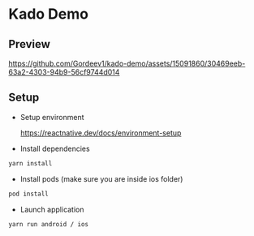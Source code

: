 # Kado Demo

## Preview





https://github.com/Gordeev1/kado-demo/assets/15091860/30469eeb-63a2-4303-94b9-56cf9744d014





## Setup

-   Setup environment

    https://reactnative.dev/docs/environment-setup

-   Install dependencies

```sh
yarn install
```

-   Install pods (make sure you are inside ios folder)

```sh
pod install
```

-   Launch application

```sh
yarn run android / ios
```

